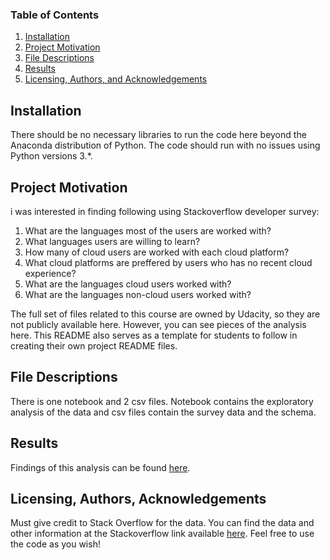 ### Table of Contents

1. [Installation](#installation)
2. [Project Motivation](#motivation)
3. [File Descriptions](#files)
4. [Results](#results)
5. [Licensing, Authors, and Acknowledgements](#licensing)

## Installation <a name="installation"></a>

There should be no necessary libraries to run the code here beyond the Anaconda distribution of Python.  The code should run with no issues using Python versions 3.*.

## Project Motivation<a name="motivation"></a>

i was interested in finding following using Stackoverflow developer survey:

1. What are the languages most of the users are worked with?
2. What languages users are willing to learn?
3. How many of cloud users are worked with each cloud platform?
4. What cloud platforms are preffered by users who has no recent cloud experience?
5. What are the languages cloud users worked with?
6. What are the languages non-cloud users worked with?

The full set of files related to this course are owned by Udacity, so they are not publicly available here.  However, you can see pieces of the analysis here.  This README also serves as a template for students to follow in creating their own project README files.


## File Descriptions <a name="files"></a>

There is one notebook and 2 csv files. Notebook contains the exploratory analysis of the data and csv files contain the survey data and the schema.  

## Results<a name="results"></a>

Findings of this analysis can be found [here](https://medium.com/@isan0007/3-key-findings-from-2020-developer-data-25f371f9e1ae).

## Licensing, Authors, Acknowledgements<a name="licensing"></a>

Must give credit to Stack Overflow for the data.  You can find the data and other information at the Stackoverflow link available [here](https://insights.stackoverflow.com/survey/).  Feel free to use the code as you wish!
